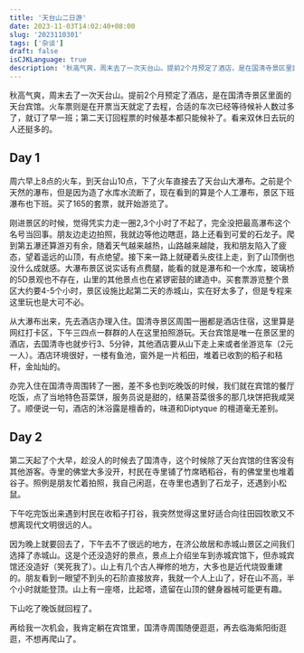 ```yaml
---
title: '天台山二日游'
date: 2023-11-03T14:02:40+08:00
slug: '2023110301'
tags: ['杂谈']
draft: false
isCJKLanguage: true
description: '秋高气爽，周末去了一次天台山。提前2个月预定了酒店，是在国清寺景区里面的天台宾馆。火车票则是在开票当天就定了去程，合适的车次已经等待候补人数过多了，就订了早一班；第二天订回程票的时候基本都只能候补了。看来双休日去玩的人还挺多的。'
---
```


秋高气爽，周末去了一次天台山。提前2个月预定了酒店，是在国清寺景区里面的天台宾馆。火车票则是在开票当天就定了去程，合适的车次已经等待候补人数过多了，就订了早一班；第二天订回程票的时候基本都只能候补了。看来双休日去玩的人还挺多的。

## Day 1

周六早上8点的火车，到天台山10点，下了火车直接去了天台山大瀑布。之前是个天然的瀑布，但是因为造了水库水流断了，现在看到的算是个人工瀑布，景区下班瀑布也下班。买了165的套票，就开始游览了。

刚进景区的时候，觉得凭实力走一圈2,3个小时了不起了，完全没把最高瀑布这个名号当回事。朋友边走边拍照，我就边等他边瞎逛，路上还看到可爱的石龙子。爬到第五瀑还算游刃有余，随着天气越来越热，山路越来越陡，我和朋友陷入了疲态，望着遥远的山顶，有点绝望。接下来一路上就硬着头皮往上走，到了山顶倒也没什么成就感。大瀑布景区说实话有点费腿，能看的就是瀑布和一个水库，玻璃桥的5D景观也不存在，山里的其他景点也在紧锣密鼓的建造中。买套票游览整个景区大约要4-5个小时，景区设施比起第二天的赤城山，实在好太多了，但是专程来这里玩也是大可不必。

从大瀑布出来，先去酒店办理入住。国清寺景区周围一圈都是酒店住宿，这里算是网红打卡区，下午三四点一群群的人在这里拍照游玩。天台宾馆是唯一在景区里的酒店，去国清寺也就步行3、5分钟，其他酒店要从山下走上来或者坐游览车（2元一人）。酒店环境很好，一楼有鱼池，窗外是一片稻田，堆着已收割的稻子和秸秆，金灿灿的。

办完入住在国清寺周围转了一圈，差不多也到吃晚饭的时候，我们就在宾馆的餐厅吃饭，点了当地特色苔菜饼，服务员说是甜的，结果苔菜很多的那几块饼把我咸哭了。顺便说一句，酒店的沐浴露是檀香的，味道和Diptyque 的檀道毫无差别。

## Day 2

第二天起了个大早，趁没人的时候去了国清寺，这个时候除了天台宾馆的住客没有其他游客。寺里的佛堂大多没开，村民在寺里铺了竹席晒稻谷，有的佛堂里也堆着谷子。照例是朋友忙着拍照，我自己闲逛，在寺里也遇到了石龙子，还遇到小松鼠。

下午吃完饭出来遇到村民在收稻子打谷，我突然觉得这里好适合向往田园牧歌又不想离现代文明很远的人。

因为晚上就要回去了，下午去不了很远的地方，在济公故居和赤城山景区之间我们选择了赤城山。这是个还没造好的景点，景点上介绍坐车到赤城宾馆下，但赤城宾馆还没造好（笑死我了）。山上有几个古人禅修的地方，大多也是近代烧毁重建的。朋友看到一眼望不到头的石阶直接放弃，我就一个人上山了，好在山不高，半个小时就能登顶。山上有一座塔，比起塔，遗留在山顶的健身器械可能更有趣。

下山吃了晚饭就回程了。

再给我一次机会，我肯定躺在宾馆里，国清寺周围随便逛逛，再去临海紫阳街逛逛，不想再爬山了。
